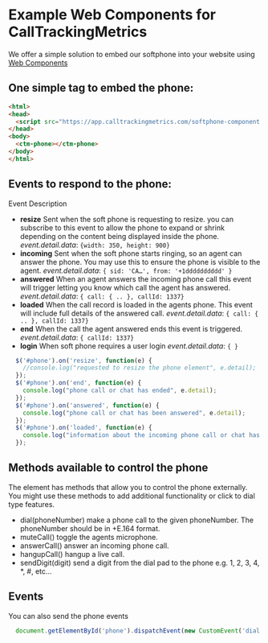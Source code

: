 # Example Web Components for CallTrackingMetrics

We offer a simple solution to embed our softphone into your website using [Web Components](https://developer.mozilla.org/en-US/docs/Web/Web_Components)

## One simple tag to embed the phone:

```html
<html>
<head>  
  <script src="https://app.calltrackingmetrics.com/softphone-component.js"></script>
</head>
<body>
  <ctm-phone></ctm-phone>
</body>
</html>
```

## Events to respond to the phone:

Event	Description

* **resize**
    Sent when the soft phone is requesting to resize. you can subscribe to this event to allow the phone to expand or shrink depending on the content being displayed inside the phone.
    *event.detail.data*:
      ```{width: 350, height: 900}```
* **incoming**
    Sent when the soft phone starts ringing, so an agent can answer the phone. You may use this to ensure the phone is visible to the agent.
    *event.detail.data*:
      ```{ sid: 'CA…', from: '+1dddddddddd' }```
* **answered**
    When an agent answers the incoming phone call this event will trigger letting you know which call the agent has answered.
    *event.detail.data*:
      ```{ call: { .. }, callId: 1337}```
* **loaded**
    When the call record is loaded in the agents phone. This event will include full details of the answered call.
    *event.detail.data*:
      ```{ call: { .. }, callId: 1337}```
* **end**
    When the call the agent answered ends this event is triggered.
    *event.detail.data*:
    ```{ callId: 1337}```
* **login**
    When soft phone requires a user login
    *event.detail.data*:
      ```{ }```

```javascript
  $('#phone').on('resize', function(e) {
    //console.log("requested to resize the phone element", e.detail);
  });
  $('#phone').on('end', function(e) {
    console.log("phone call or chat has ended", e.detail);
  });
  $('#phone').on('answered', function(e) {
    console.log("phone call or chat has been answered", e.detail);
  });
  $('#phone').on('loaded', function(e) {
    console.log("information about the incoming phone call or chat has been loaded", e.detail);
  });

```

## Methods available to control the phone

The element has methods that allow you to control the phone externally.  You might use these methods to add additional functionality or click to dial type features.

* dial(phoneNumber) make a phone call to the given phoneNumber.  The phoneNumber should be in +E.164 format.
* muteCall() toggle the agents microphone.
* answerCall() answer an incoming phone call.
* hangupCall() hangup a live call.
* sendDigit(digit) send a digit from the dial pad to the phone e.g. 1, 2, 3, 4, *, #, etc…

## Events

You can also send the phone events

```javascript
  document.getElementById('phone').dispatchEvent(new CustomEvent('dial', { detail: { phoneNumber: dialNumber } }));
```

